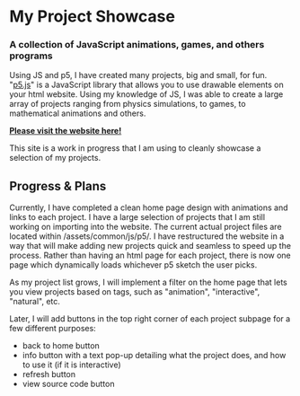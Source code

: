 # My Project Showcase
### A collection of JavaScript animations, games, and others programs

Using JS and p5, I have created many projects, big and small, for fun. "[p5.js](https://p5js.org/)" is a JavaScript library that allows you to use drawable elements on your html website. Using my knowledge of JS, I was able to create a large array of projects ranging from physics simulations, to games, to mathematical animations and others.

**[Please visit the website here!](https://bphogat1006.github.io)**

This site is a work in progress that I am using to cleanly showcase a selection of my projects.

## Progress & Plans

Currently, I have completed a clean home page design with animations and links to each project. I have a large selection of projects that I am still working on importing into the website. The current actual project files are located within /assets/common/js/p5/. I have restructured the website in a way that will make adding new projects quick and seamless to speed up the process. Rather than having an html page for each project, there is now one page which dynamically loads whichever p5 sketch the user picks.

As my project list grows, I will implement a filter on the home page that lets you view projects based on tags, such as "animation", "interactive", "natural", etc.

Later, I will add buttons in the top right corner of each project subpage for a few different purposes:
- back to home button
- info button with a text pop-up detailing what the project does, and how to use it (if it is interactive)
- refresh button
- view source code button
